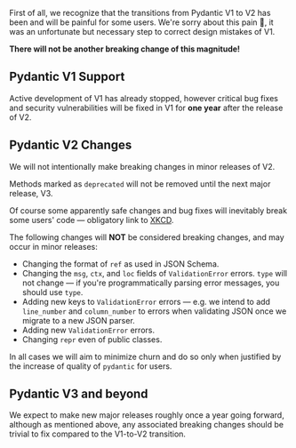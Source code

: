 First of all, we recognize that the transitions from Pydantic V1 to V2 has been and will be painful for some users.
We're sorry about this pain :pray:, it was an unfortunate but necessary step to correct design mistakes of V1.

**There will not be another breaking change of this magnitude!**

## Pydantic V1 Support

Active development of V1 has already stopped, however critical bug fixes and security vulnerabilities will be fixed in V1 for **one year** after the release of V2.

## Pydantic V2 Changes

We will not intentionally make breaking changes in minor releases of V2.

Methods marked as `deprecated` will not be removed until the next major release, V3.

Of course some apparently safe changes and bug fixes will inevitably break some users' code &mdash; obligatory link to [XKCD](https://m.xkcd.com/1172/).

The following changes will **NOT** be considered breaking changes, and may occur in minor releases:

* Changing the format of `ref` as used in JSON Schema.
* Changing the `msg`, `ctx`, and `loc` fields of `ValidationError` errors. `type` will not change &mdash; if you're programmatically parsing error messages, you should use `type`.
* Adding new keys to `ValidationError` errors &mdash; e.g. we intend to add `line_number` and `column_number` to errors when validating JSON once we migrate to a new JSON parser.
* Adding new `ValidationError` errors.
* Changing `repr` even of public classes.

In all cases we will aim to minimize churn and do so only when justified by the increase of quality of `pydantic` for users.

## Pydantic V3 and beyond

We expect to make new major releases roughly once a year going forward, although as mentioned above, any associated breaking changes should be trivial to fix compared to the V1-to-V2 transition.
